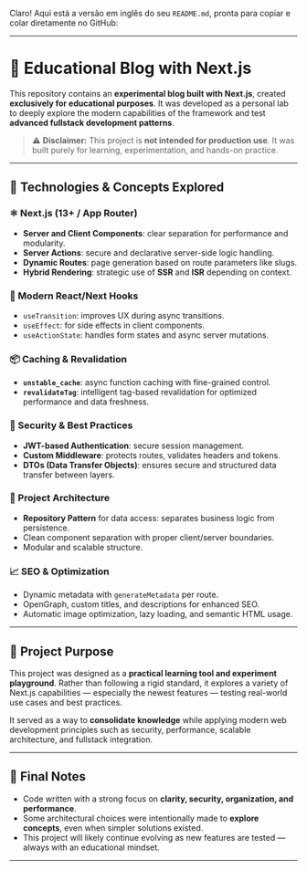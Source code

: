 Claro! Aqui está a versão em inglês do seu `README.md`, pronta para copiar e colar diretamente no GitHub:

---

# 🧪 Educational Blog with Next.js

This repository contains an **experimental blog built with Next.js**, created **exclusively for educational purposes**. It was developed as a personal lab to deeply explore the modern capabilities of the framework and test **advanced fullstack development patterns**.

> ⚠️ **Disclaimer:** This project is **not intended for production use**. It was built purely for learning, experimentation, and hands-on practice.

---

## 🚀 Technologies & Concepts Explored

### ⚛️ Next.js (13+ / App Router)

* **Server and Client Components**: clear separation for performance and modularity.
* **Server Actions**: secure and declarative server-side logic handling.
* **Dynamic Routes**: page generation based on route parameters like slugs.
* **Hybrid Rendering**: strategic use of **SSR** and **ISR** depending on context.

### 🧵 Modern React/Next Hooks

* `useTransition`: improves UX during async transitions.
* `useEffect`: for side effects in client components.
* `useActionState`: handles form states and async server mutations.

### 📦 Caching & Revalidation

* **`unstable_cache`**: async function caching with fine-grained control.
* **`revalidateTag`**: intelligent tag-based revalidation for optimized performance and data freshness.

### 🔐 Security & Best Practices

* **JWT-based Authentication**: secure session management.
* **Custom Middleware**: protects routes, validates headers and tokens.
* **DTOs (Data Transfer Objects)**: ensures secure and structured data transfer between layers.

### 🧱 Project Architecture

* **Repository Pattern** for data access: separates business logic from persistence.
* Clean component separation with proper client/server boundaries.
* Modular and scalable structure.

### 📈 SEO & Optimization

* Dynamic metadata with `generateMetadata` per route.
* OpenGraph, custom titles, and descriptions for enhanced SEO.
* Automatic image optimization, lazy loading, and semantic HTML usage.

---

## 🎯 Project Purpose

This project was designed as a **practical learning tool and experiment playground**. Rather than following a rigid standard, it explores a variety of Next.js capabilities — especially the newest features — testing real-world use cases and best practices.

It served as a way to **consolidate knowledge** while applying modern web development principles such as security, performance, scalable architecture, and fullstack integration.

---

## 🧪 Final Notes

* Code written with a strong focus on **clarity, security, organization, and performance**.
* Some architectural choices were intentionally made to **explore concepts**, even when simpler solutions existed.
* This project will likely continue evolving as new features are tested — always with an educational mindset.

---
